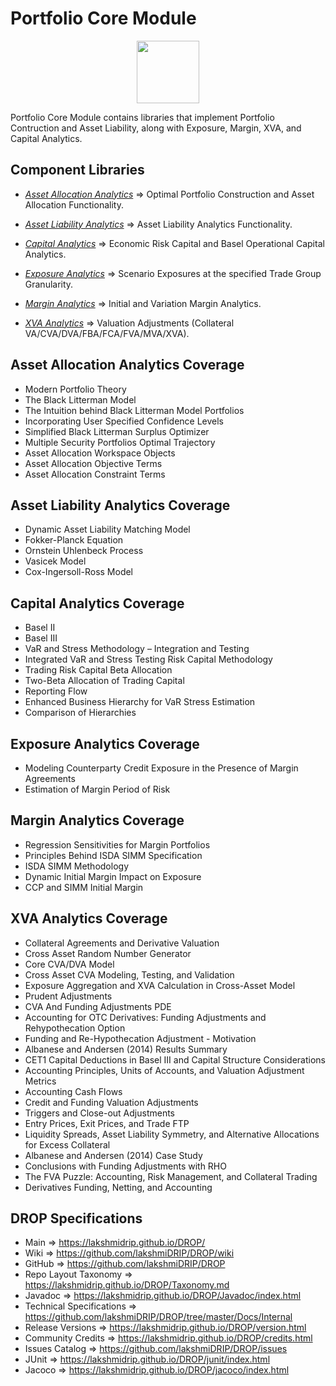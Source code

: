 ﻿
# Portfolio Core Module

<p align="center"><img src="https://github.com/lakshmiDRIP/DROP/blob/master/DRIP_Logo.gif?raw=true" width="100"></p>

Portfolio Core Module contains libraries that implement Portfolio Contruction and Asset Liability, along with Exposure, Margin, XVA, and Capital Analytics.


## Component Libraries

 * [*Asset Allocation Analytics*](https://github.com/lakshmiDRIP/DROP/blob/master/AssetAllocationAnalyticsLibrary.md) => Optimal Portfolio Construction and Asset Allocation Functionality.

 * [*Asset Liability Analytics*](https://github.com/lakshmiDRIP/DROP/blob/master/AssetLiabilityAnalyticsLibrary.md) => Asset Liability Analytics Functionality.

 * [*Capital Analytics*](https://github.com/lakshmiDRIP/DROP/blob/master/CapitalAnalyticsLibrary.md) => Economic Risk Capital and Basel Operational Capital Analytics.

 * [*Exposure Analytics*](https://github.com/lakshmiDRIP/DROP/blob/master/ExposureAnalyticsLibrary.md) => Scenario Exposures at the specified Trade Group Granularity.

 * [*Margin Analytics*](https://github.com/lakshmiDRIP/DROP/blob/master/MarginAnalyticsLibrary.md) => Initial and Variation Margin Analytics.

 * [*XVA Analytics*](https://github.com/lakshmiDRIP/DROP/blob/master/XVAAnalyticsLibrary.md) => Valuation Adjustments (Collateral VA/CVA/DVA/FBA/FCA/FVA/MVA/XVA).


## Asset Allocation Analytics Coverage

 * Modern Portfolio Theory
 * The Black Litterman Model
 * The Intuition behind Black Litterman Model Portfolios
 * Incorporating User Specified Confidence Levels
 * Simplified Black Litterman Surplus Optimizer
 * Multiple Security Portfolios Optimal Trajectory
 * Asset Allocation Workspace Objects
 * Asset Allocation Objective Terms
 * Asset Allocation Constraint Terms


## Asset Liability Analytics Coverage

 * Dynamic Asset Liability Matching Model
 * Fokker-Planck Equation
 * Ornstein Uhlenbeck Process
 * Vasicek Model
 * Cox-Ingersoll-Ross Model


## Capital Analytics Coverage

 * Basel II
 * Basel III
 * VaR and Stress Methodology – Integration and Testing
 * Integrated VaR and Stress Testing Risk Capital Methodology
 * Trading Risk Capital Beta Allocation
 * Two-Beta Allocation of Trading Capital
 * Reporting Flow
 * Enhanced Business Hierarchy for VaR Stress Estimation
 * Comparison of Hierarchies


## Exposure Analytics Coverage

 * Modeling Counterparty Credit Exposure in the Presence of Margin Agreements
 * Estimation of Margin Period of Risk


## Margin Analytics Coverage

 * Regression Sensitivities for Margin Portfolios
 * Principles Behind ISDA SIMM Specification
 * ISDA SIMM Methodology
 * Dynamic Initial Margin Impact on Exposure
 * CCP and SIMM Initial Margin


## XVA Analytics Coverage

 * Collateral Agreements and Derivative Valuation
 * Cross Asset Random Number Generator
 * Core CVA/DVA Model
 * Cross Asset CVA Modeling, Testing, and Validation
 * Exposure Aggregation and XVA Calculation in Cross-Asset Model
 * Prudent Adjustments
 * CVA And Funding Adjustments PDE
 * Accounting for OTC Derivatives: Funding Adjustments and Rehypothecation Option
 * Funding and Re-Hypothecation Adjustment - Motivation
 * Albanese and Andersen (2014) Results Summary
 * CET1 Capital Deductions in Basel III and Capital Structure Considerations
 * Accounting Principles, Units of Accounts, and Valuation Adjustment Metrics
 * Accounting Cash Flows
 * Credit and Funding Valuation Adjustments
 * Triggers and Close-out Adjustments
 * Entry Prices, Exit Prices, and Trade FTP
 * Liquidity Spreads, Asset Liability Symmetry, and Alternative Allocations for Excess Collateral
 * Albanese and Andersen (2014) Case Study
 * Conclusions with Funding Adjustments with RHO
 * The FVA Puzzle: Accounting, Risk Management, and Collateral Trading
 * Derivatives Funding, Netting, and Accounting


## DROP Specifications

 * Main                     => https://lakshmidrip.github.io/DROP/
 * Wiki                     => https://github.com/lakshmiDRIP/DROP/wiki
 * GitHub                   => https://github.com/lakshmiDRIP/DROP
 * Repo Layout Taxonomy     => https://lakshmidrip.github.io/DROP/Taxonomy.md
 * Javadoc                  => https://lakshmidrip.github.io/DROP/Javadoc/index.html
 * Technical Specifications => https://github.com/lakshmiDRIP/DROP/tree/master/Docs/Internal
 * Release Versions         => https://lakshmidrip.github.io/DROP/version.html
 * Community Credits        => https://lakshmidrip.github.io/DROP/credits.html
 * Issues Catalog           => https://github.com/lakshmiDRIP/DROP/issues
 * JUnit                    => https://lakshmidrip.github.io/DROP/junit/index.html
 * Jacoco                   => https://lakshmidrip.github.io/DROP/jacoco/index.html
